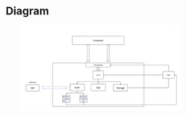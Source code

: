 # Diagram

<figure><img src="../.gitbook/assets/CleanShot 2024-10-20 at 14.44.44@2x.png" alt=""><figcaption></figcaption></figure>
